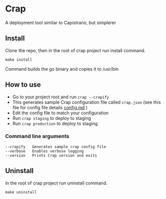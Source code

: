 # Crap

A deployment tool similar to Capistrano, but simplerer

## Install
Clone the repo, then in the root of crap project run install command.

`make install`

Command builds the go binary and copies it to /usr/bin

## How to use
- Go to your project root and run `crap --crapify`
- This generates sample Crap configuration file called `crap.json` (see this file for config file details [config.md](config.md) )
- Edit the config file to match your configuration
- Run `crap staging` to deploy to staging
- Run `crap production` to deploy to staging

### Command line arguments
```
--crapify   Generates sample crap config file
--verbose   Enables verbose logging
--version   Prints Crap version and exits
```

## Uninstall

In the root of crap project run uninstall command.

`make uninstall`